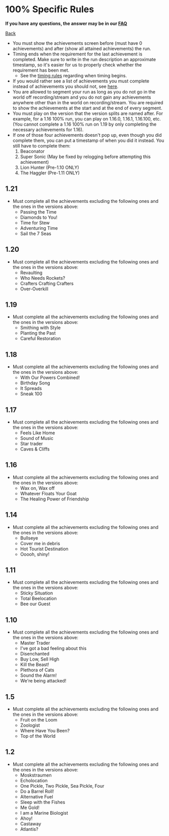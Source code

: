 # 100% Specific Rules

**If you have any questions, the answer may be in our
[FAQ](https://www.speedrun.com/mcbe/thread/vdv9t)**

[Back](../README.md)


* You must show the achievements screen before (must have 0 achievements) and
after (show all attained achievements) the run.
* Timing ends when the requirement for the last achievement is completed. Make
sure to write in the run description an approximate timestamp, so it's easier
for us to properly check whether the requirement has been met.
	- See the [timing rules](../global/README.md#timing-rules) regarding
	when timing begins.
* If you would rather see a list of achievements you must complete instead of
achievements you should not, see [here](hundo-achievements.md).
* You are allowed to segment your run as long as you do not go in the world off
recording/stream and you do not gain any achievements anywhere other than in
the world on recording/stream. You are required to show the achievements at the
start and at the end of every segment.
* You must play on the version that the version splits are named after. For
example, for a 1.16 100% run, you can play on 1.16.0, 1.16.1, 1.16.100, etc.
(You cannot complete a 1.16 100% run on 1.19 by only completing the necessary
achievements for 1.16).
* If one of those four achievements doesn't pop up, even though you did complete
them, you can put a timestamp of when you did it instead. You still have to
complete them:
  1. Beaconator
  2. Super Sonic (May be fixed by relogging before attempting this achievement)
  3. Lion Hunter (Pre-1.10 ONLY)
  4. The Haggler (Pre-1.11 ONLY)

1.21
----
* Must complete all the achievements excluding the following ones and the ones
in the versions above:
	- Passing the Time
	- Diamonds to You!
	- Time for Stew
	- Adventuring Time
	- Sail the 7 Seas

1.20
----
* Must complete all the achievements excluding the following ones and the ones
in the versions above:
	- Revaulting
	- Who Needs Rockets?
	- Crafters Crafting Crafters
	- Over-Overkill

1.19
----
* Must complete all the achievements excluding the following ones and the ones
in the versions above:
	- Smithing with Style
	- Planting the Past
	- Careful Restoration

1.18
----
* Must complete all the achievements excluding the following ones and the ones
in the versions above:
	- With Our Powers Combined!
	- Birthday Song
	- It Spreads
	- Sneak 100

1.17
----
* Must complete all the achievements excluding the following ones and the ones
in the versions above:
	- Feels Like Home
	- Sound of Music
	- Star trader
	- Caves & Cliffs

1.16
----
* Must complete all the achievements excluding the following ones and the ones
in the versions above:
	- Wax on, Wax off
	- Whatever Floats Your Goat
	- The Healing Power of Friendship

1.14
----
* Must complete all the achievements excluding the following ones and the ones
in the versions above:
	- Bullseye
	- Cover me in debris
	- Hot Tourist Destination
	- Ooooh, shiny!

1.11
----
* Must complete all the achievements excluding the following ones and the ones
in the versions above:
	- Sticky Situation
	- Total Beelocation
	- Bee our Guest

1.10
----
* Must complete all the achievements excluding the following ones and the ones
in the versions above:
	- Master Trader
	- I've got a bad feeling about this
	- Disenchanted
	- Buy Low, Sell High
	- Kill the Beast!
	- Plethora of Cats
	- Sound the Alarm!
	- We're being attacked!

1.5
----
* Must complete all the achievements excluding the following ones and the ones
in the versions above:
	- Fruit on the Loom
	- Zoologist
	- Where Have You Been?
	- Top of the World

1.2
----
* Must complete all the achievements excluding the following ones and the ones
in the versions above:
	- Moskstraumen
	- Echolocation
	- One Pickle, Two Pickle, Sea Pickle, Four
	- Do a Barrel Roll!
	- Alternative Fuel
	- Sleep with the Fishes
	- Me Gold!
	- I am a Marine Biologist
	- Ahoy!
	- Castaway
	- Atlantis?
